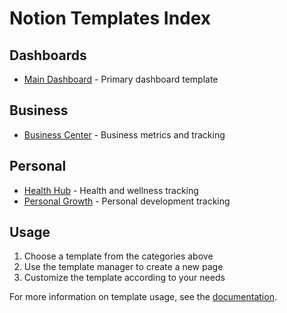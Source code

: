 # Notion Templates Index

## Dashboards
- [Main Dashboard](dashboards/main_dashboard.md) - Primary dashboard template

## Business
- [Business Center](business/business_center.md) - Business metrics and tracking

## Personal
- [Health Hub](personal/health_hub.md) - Health and wellness tracking
- [Personal Growth](personal/personal_growth.md) - Personal development tracking

## Usage
1. Choose a template from the categories above
2. Use the template manager to create a new page
3. Customize the template according to your needs

For more information on template usage, see the [documentation](../docs/README.md).
